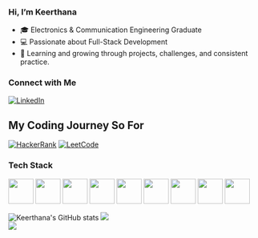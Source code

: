 ### Hi, I’m Keerthana
- 🎓 Electronics & Communication Engineering Graduate
- 💻 Passionate about Full-Stack Development
- 🌱 Learning and growing through projects, challenges, and consistent practice.
### Connect with Me

[![LinkedIn](https://img.shields.io/badge/LinkedIn-0A66C2?style=for-the-badge&logo=linkedin&logoColor=white)](https://www.linkedin.com/in/keerthana-panjatcharam/)
## My Coding Journey So For
[![HackerRank](https://img.shields.io/badge/HackerRank-2EC866?style=for-the-badge&logo=HackerRank&logoColor=white)](https://www.hackerrank.com/profile/keerthu1132003)
[![LeetCode](https://img.shields.io/badge/LeetCode-FFA116?style=for-the-badge&logo=leetcode&logoColor=black)](https://leetcode.com/u/keerthu1132003/)


### Tech Stack
<img height="50" width="50" src="https://img.icons8.com/color/48/000000/python.png" /> <img height="50" width="50" src="https://img.icons8.com/color/48/000000/java-coffee-cup-logo.png" /> <img height="50" width="50" src="https://img.icons8.com/color/48/000000/html-5.png" /> <img height="50" width="50" src="https://img.icons8.com/color/48/000000/css3.png" />  <img height="50" width="50" src="https://img.icons8.com/color/48/000000/bootstrap.png" />
<img height="50" width="50" src="https://img.icons8.com/color/48/000000/mysql-logo.png"/>   <img height="50" width="50" src="https://img.icons8.com/color/48/000000/visual-studio-code-2019.png"/> <img height="50" width="50" src="https://img.icons8.com/color/48/000000/pycharm.png"/> <img height="50" width="50" src="https://img.icons8.com/color/50/000000/git.png"/>




![Keerthana's GitHub stats](https://github-readme-stats.vercel.app/api?username=keerthana990&theme=dark&sshow_icons=true&&hide=issues,contribs)
![](https://github-readme-streak-stats.herokuapp.com/?user=keerthana990&theme=dark)<br/>
![](https://github-readme-stats.vercel.app/api/top-langs/?username=keerthana990&theme=dark&hide_border=false&include_all_commits=true&count_private=true&layout=compact)

